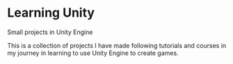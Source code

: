 # Learning Unity
 Small projects in Unity Engine
 
 This is a collection of projects I have made following tutorials and courses in my journey in learning to use Unity Engine to create games.
